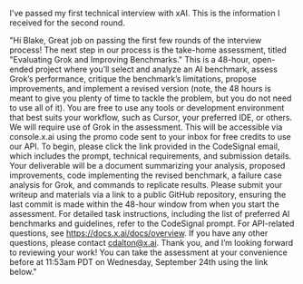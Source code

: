 I've passed my first technical interview with xAI. This is the information I received for the second round. 

"Hi Blake, Great job on passing the first few rounds of the interview process! The next step in our process is the take-home assessment, titled "Evaluating Grok and Improving Benchmarks." This is a 48-hour, open-ended project where you’ll select and analyze an AI benchmark, assess Grok’s performance, critique the benchmark’s limitations, propose improvements, and implement a revised version (note, the 48 hours is meant to give you plenty of time to tackle the problem, but you do not need to use all of it). You are free to use any tools or development environment that best suits your workflow, such as Cursor, your preferred IDE, or others. We will require use of Grok in the assessment. This will be accessible via console.x.ai using the promo code sent to your inbox for free credits to use our API. To begin, please click the link provided in the CodeSignal email, which includes the prompt, technical requirements, and submission details. Your deliverable will be a document summarizing your analysis, proposed improvements, code implementing the revised benchmark, a failure case analysis for Grok, and commands to replicate results. Please submit your writeup and materials via a link to a public GitHub repository, ensuring the last commit is made within the 48-hour window from when you start the assessment. For detailed task instructions, including the list of preferred AI benchmarks and guidelines, refer to the CodeSignal prompt. For API-related questions, see https://docs.x.ai/docs/overview. If you have any other questions, please contact cdalton@x.ai. Thank you, and I’m looking forward to reviewing your work! You can take the assessment at your convenience before at 11:53am PDT on Wednesday, September 24th using the link below."